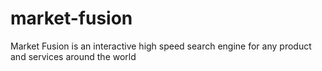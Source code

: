 # market-fusion
Market Fusion is an interactive high speed search engine for any product and services around the world
